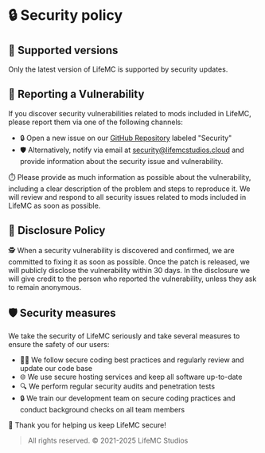 # 🔒 Security policy 

## 🚀 Supported versions 

Only the latest version of LifeMC is supported by security updates. 

## 🚨 Reporting a Vulnerability 

If you discover security vulnerabilities related to mods included in LifeMC, please report them via one of the following channels:

- 🔒 Open a new issue on our [GitHub Repository](https://github.com/LifeMC-Studios/LifeMC/issues) labeled "Security" 
- 🛡️ Alternatively, notify via email at security@lifemcstudios.cloud and provide information about the security issue and vulnerability.

⏱️ Please provide as much information as possible about the vulnerability, including a clear description of the problem and steps to reproduce it. We will review and respond to all security issues related to mods included in LifeMC as soon as possible.

## 📜 Disclosure Policy 

🕵️ When a security vulnerability is discovered and confirmed, we are committed to fixing it as soon as possible. Once the patch is released, we will publicly disclose the vulnerability within 30 days. In the disclosure we will give credit to the person who reported the vulnerability, unless they ask to remain anonymous.

## 🛡️ Security measures 

We take the security of LifeMC seriously and take several measures to ensure the safety of our users:

- 👨‍💻 We follow secure coding best practices and regularly review and update our code base 
- 🌐 We use secure hosting services and keep all software up-to-date 
- 🔍 We perform regular security audits and penetration tests 
- 🔒 We train our development team on secure coding practices and conduct background checks on all team members 

🙏 Thank you for helping us keep LifeMC secure!

> All rights reserved. © 2021-2025 LifeMC Studios
